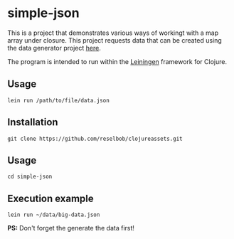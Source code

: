 # simple-json

This is a project that demonstrates various ways of workingt with a map array under closure. This project requests data that can be created using the data generator project [here](https://github.com/reselbob/datagen/tree/main/big-data-json).


The  program is intended to run within the [Leiningen](https://leiningen.org/) framework for Clojure.

## Usage

`lein run /path/to/file/data.json`

## Installation

`git clone https://github.com/reselbob/clojureassets.git`

## Usage

`cd simple-json`

## Execution example

`lein run ~/data/big-data.json`

**PS:** Don't forget the generate the data first!

